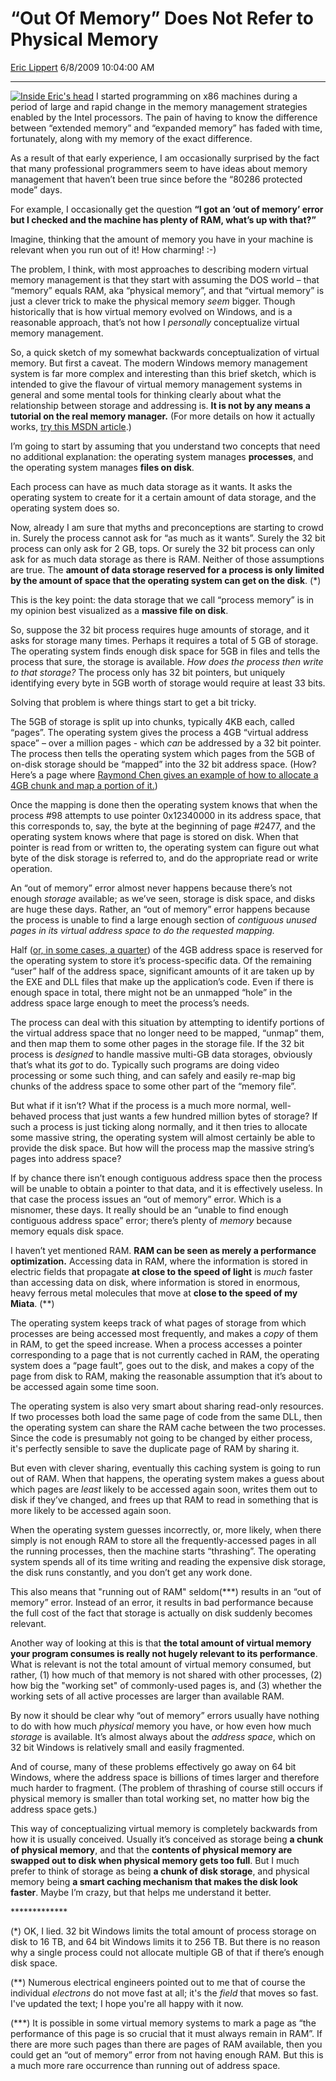 <div id="page">

# “Out Of Memory” Does Not Refer to Physical Memory

[Eric Lippert](https://social.msdn.microsoft.com/profile/Eric%20Lippert) 6/8/2009 10:04:00 AM

-----

<div id="content">

<div class="mine">

[![Inside Eric's head](https://msdnshared.blob.core.windows.net/media/TNBlogsFS/BlogFileStorage/blogs_msdn/ericlippert/WindowsLiveWriter/OutOfMemoryDoesNotRefertoPhysicalMemory_9674/ExtendedMemory_thumb.jpg "Inside Eric's head")](https://msdnshared.blob.core.windows.net/media/TNBlogsFS/BlogFileStorage/blogs_msdn/ericlippert/WindowsLiveWriter/OutOfMemoryDoesNotRefertoPhysicalMemory_9674/ExtendedMemory_2.jpg) I started programming on x86 machines during a period of large and rapid change in the memory management strategies enabled by the Intel processors. The pain of having to know the difference between “extended memory” and “expanded memory” has faded with time, fortunately, along with my memory of the exact difference.

As a result of that early experience, I am occasionally surprised by the fact that many professional programmers seem to have ideas about memory management that haven’t been true since before the “80286 protected mode” days.

For example, I occasionally get the question **“I got an ‘out of memory’ error but I checked and the machine has plenty of RAM, what’s up with that?”**

Imagine, thinking that the amount of memory you have in your machine is relevant when you run out of it\! How charming\! :-)

The problem, I think, with most approaches to describing modern virtual memory management is that they start with assuming the DOS world – that “memory” equals RAM, aka “physical memory”, and that “virtual memory” is just a clever trick to make the physical memory *seem* bigger. Though historically that is how virtual memory evolved on Windows, and is a reasonable approach, that’s not how I *personally* conceptualize virtual memory management.

So, a quick sketch of my somewhat backwards conceptualization of virtual memory. But first a caveat. The modern Windows memory management system is far more complex and interesting than this brief sketch, which is intended to give the flavour of virtual memory management systems in general and some mental tools for thinking clearly about what the relationship between storage and addressing is. **It is not by any means a tutorial on the real memory manager.** (For more details on how it actually works, [try this MSDN article](http://msdn.microsoft.com/en-us/library/ms810616.aspx).)

I’m going to start by assuming that you understand two concepts that need no additional explanation: the operating system manages **processes**, and the operating system manages **files on disk**.

Each process can have as much data storage as it wants. It asks the operating system to create for it a certain amount of data storage, and the operating system does so.

Now, already I am sure that myths and preconceptions are starting to crowd in. Surely the process cannot ask for “as much as it wants”. Surely the 32 bit process can only ask for 2 GB, tops. Or surely the 32 bit process can only ask for as much data storage as there is RAM. Neither of those assumptions are true. The **amount of data storage reserved for a process is only limited by the amount of space that the operating system can get on the disk**. (\*)

This is the key point: the data storage that we call “process memory” is in my opinion best visualized as a **massive file on disk**.

So, suppose the 32 bit process requires huge amounts of storage, and it asks for storage many times. Perhaps it requires a total of 5 GB of storage. The operating system finds enough disk space for 5GB in files and tells the process that sure, the storage is available. *How does the process then write to that storage?* The process only has 32 bit pointers, but uniquely identifying every byte in 5GB worth of storage would require at least 33 bits.

Solving that problem is where things start to get a bit tricky.

The 5GB of storage is split up into chunks, typically 4KB each, called “pages”. The operating system gives the process a 4GB “virtual address space” – over a million pages - which *can* be addressed by a 32 bit pointer. The process then tells the operating system which pages from the 5GB of on-disk storage should be “mapped” into the 32 bit address space. (How? Here’s a page where [Raymond Chen gives an example of how to allocate a 4GB chunk and map a portion of it.](http://blogs.msdn.com/oldnewthing/archive/2004/08/10/211890.aspx))

Once the mapping is done then the operating system knows that when the process \#98 attempts to use pointer 0x12340000 in its address space, that this corresponds to, say, the byte at the beginning of page \#2477, and the operating system knows where that page is stored on disk. When that pointer is read from or written to, the operating system can figure out what byte of the disk storage is referred to, and do the appropriate read or write operation.

An “out of memory” error almost never happens because there’s not enough *storage* available; as we’ve seen, storage is disk space, and disks are huge these days. Rather, an “out of memory” error happens because the process is unable to find a large enough section of *contiguous unused pages in its virtual address space to do the requested mapping.*

Half ([or, in some cases, a quarter](http://blogs.msdn.com/oldnewthing/archive/2004/08/22/218527.aspx)) of the 4GB address space is reserved for the operating system to store it’s process-specific data. Of the remaining “user” half of the address space, significant amounts of it are taken up by the EXE and DLL files that make up the application’s code. Even if there is enough space in total, there might not be an unmapped “hole” in the address space large enough to meet the process’s needs.

The process can deal with this situation by attempting to identify portions of the virtual address space that no longer need to be mapped, “unmap” them, and then map them to some other pages in the storage file. If the 32 bit process is *designed* to handle massive multi-GB data storages, obviously that’s what its *got* to do. Typically such programs are doing video processing or some such thing, and can safely and easily re-map big chunks of the address space to some other part of the “memory file”.

But what if it isn’t? What if the process is a much more normal, well-behaved process that just wants a few hundred million bytes of storage? If such a process is just ticking along normally, and it then tries to allocate some massive string, the operating system will almost certainly be able to provide the disk space. But how will the process map the massive string’s pages into address space?

If by chance there isn’t enough contiguous address space then the process will be unable to obtain a pointer to that data, and it is effectively useless. In that case the process issues an “out of memory” error. Which is a misnomer, these days. It really should be an “unable to find enough contiguous address space” error; there’s plenty of *memory* because memory equals disk space.

I haven’t yet mentioned RAM. **RAM can be seen as merely a performance optimization.** Accessing data in RAM, where the information is stored in electric fields that propagate **at close to the speed of light** is *much* faster than accessing data on disk, where information is stored in enormous, heavy ferrous metal molecules that move at **close to the speed of my Miata**. (\*\*)

The operating system keeps track of what pages of storage from which processes are being accessed most frequently, and makes a *copy* of them in RAM, to get the speed increase. When a process accesses a pointer corresponding to a page that is not currently cached in RAM, the operating system does a “page fault”, goes out to the disk, and makes a copy of the page from disk to RAM, making the reasonable assumption that it’s about to be accessed again some time soon.

The operating system is also very smart about sharing read-only resources. If two processes both load the same page of code from the same DLL, then the operating system can share the RAM cache between the two processes. Since the code is presumably not going to be changed by either process, it's perfectly sensible to save the duplicate page of RAM by sharing it.

But even with clever sharing, eventually this caching system is going to run out of RAM. When that happens, the operating system makes a guess about which pages are *least* likely to be accessed again soon, writes them out to disk if they’ve changed, and frees up that RAM to read in something that is more likely to be accessed again soon.

When the operating system guesses incorrectly, or, more likely, when there simply is not enough RAM to store all the frequently-accessed pages in all the running processes, then the machine starts “thrashing”. The operating system spends all of its time writing and reading the expensive disk storage, the disk runs constantly, and you don’t get any work done.

This also means that "running out of RAM" seldom(\*\*\*) results in an “out of memory” error. Instead of an error, it results in bad performance because the full cost of the fact that storage is actually on disk suddenly becomes relevant.

Another way of looking at this is that **the total amount of virtual memory your program consumes is really not hugely relevant to its performance**. What is relevant is not the total amount of virtual memory consumed, but rather, (1) how much of that memory is not shared with other processes, (2) how big the "working set" of commonly-used pages is, and (3) whether the working sets of all active processes are larger than available RAM.

By now it should be clear why “out of memory” errors usually have nothing to do with how much *physical* memory you have, or how even how much *storage* is available. It’s almost always about the *address space*, which on 32 bit Windows is relatively small and easily fragmented.

And of course, many of these problems effectively go away on 64 bit Windows, where the address space is billions of times larger and therefore much harder to fragment. (The problem of thrashing of course still occurs if physical memory is smaller than total working set, no matter how big the address space gets.)

This way of conceptualizing virtual memory is completely backwards from how it is usually conceived. Usually it’s conceived as storage being **a chunk of physical memory**, and that the **contents of physical memory are swapped out to disk when physical memory gets too full**. But I much prefer to think of storage as being **a chunk of disk storage**, and physical memory being **a smart caching mechanism that makes the disk look faster**. Maybe I’m crazy, but that helps me understand it better.

\*\*\*\*\*\*\*\*\*\*\*\*\*

(\*) OK, I lied. 32 bit Windows limits the total amount of process storage on disk to 16 TB, and 64 bit Windows limits it to 256 TB. But there is no reason why a single process could not allocate multiple GB of that if there’s enough disk space.

(\*\*) Numerous electrical engineers pointed out to me that of course the individual *electrons* do not move fast at all; it's the *field* that moves so fast. I've updated the text; I hope you're all happy with it now.

(\*\*\*) It is possible in some virtual memory systems to mark a page as “the performance of this page is so crucial that it must always remain in RAM”. If there are more such pages than there are pages of RAM available, then you could get an “out of memory” error from not having enough RAM. But this is a much more rare occurrence than running out of address space.

</div>

</div>

</div>

